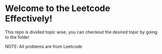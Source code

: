 # Welcome to the Leetcode Effectively!


This repo is divided topic wise, you can checkout the desired topic by going to the folder

NOTE: All problems are from Leetcode